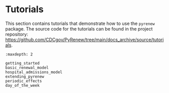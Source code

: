 # Tutorials

This section contains tutorials that demonstrate how to use the `pyrenew` package. The source code for the tutorials can be found in the project repository: <https://github.com/CDCgov/PyRenew/tree/main/docs_archive/source/tutorials>.

```{toctree}
:maxdepth: 2

getting_started
basic_renewal_model
hospital_admissions_model
extending_pyrenew
periodic_effects
day_of_the_week
```
